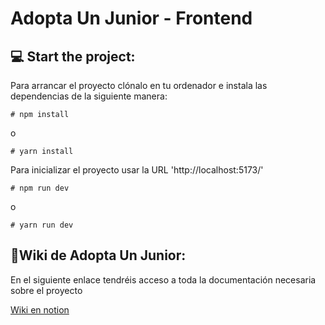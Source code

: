 # Adopta Un Junior - Frontend

## :computer: Start the project:

Para arrancar el proyecto clónalo en tu ordenador e instala las dependencias de la siguiente manera:

```
# npm install
```
o
```
# yarn install
```

Para inicializar el proyecto usar la URL 'http://localhost:5173/'
```
# npm run dev
```
o
```
# yarn run dev
```

## :memo:Wiki de Adopta Un Junior:

En el siguiente enlace tendréis acceso a toda la documentación necesaria sobre el proyecto

[Wiki en notion](https://www.notion.so/arantxa-workspace/f7b77f371d2c4ef3bc587f2177c19771?v=6d50d5a6a1e543c894a5a4140b795a87&pvs=4)


